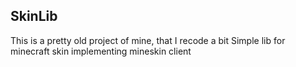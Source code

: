 SkinLib
----

This is a pretty old project of mine, that I recode a bit
Simple lib for minecraft skin implementing mineskin client